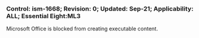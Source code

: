 ### Control: ism-1668; Revision: 0; Updated: Sep-21; Applicability: ALL; Essential Eight:ML3
<p>Microsoft Office is blocked from creating executable content.</p>